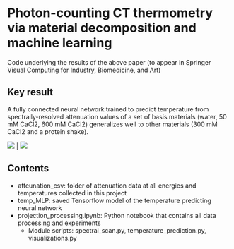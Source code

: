 # Photon-counting CT thermometry via material decomposition and machine learning

Code underlying the results of the above paper (to appear in Springer Visual Computing for Industry, Biomedicine, and Art)

## Key result
A fully connected neural network trained to predict temperature from spectrally-resolved attenuation values of a set of basis materials (water, 50 mM CaCl2, 600 mM CaCl2) generalizes well to other materials (300 mM CaCl2 and a protein shake).

![](https://user-images.githubusercontent.com/98730743/201267743-736cafe2-b889-4b23-bda7-8658eb50ed56.png) | ![](https://user-images.githubusercontent.com/98730743/201267753-2f4f3e8e-ce4a-4e94-bb27-2d4778fa2f4a.png)

## Contents 
- atteunation_csv\: folder of attenuation data at all energies and temperatures collected in this project
- temp_MLP\: saved Tensorflow model of the temperature predicting neural network
- projection_processing.ipynb: Python notebook that contains all data processing and experiments
  - Module scripts: spectral_scan.py, temperature_prediction.py, visualizations.py
